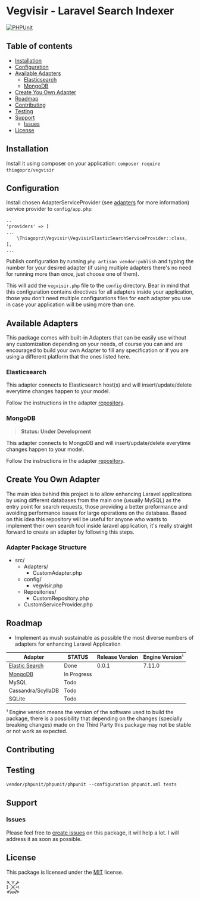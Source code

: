 # Vegvisir - Laravel Search Indexer
[![PHPUnit](https://github.com/thiagoprz/vegvisir/actions/workflows/phpunit.yml/badge.svg?branch=main)](https://github.com/thiagoprz/vegvisir/actions/workflows/phpunit.yml)


## Table of contents
* [Installation](#installation)
* [Configuration](#configuration)
* [Available Adapters](#available-adapters)
    - [Elasticsearch](#elasticsearch)
    - [MongoDB](#mongodb)
* [Create You Own Adapter](#create-you-own-adapter)
* [Roadmap](#roadmap)
* [Contributing](#package-testing)
* [Testing](#testing)
* [Support](#support)
    - [Issues](#issues)
* [License](#license)

## Installation
Install it using composer on your application:
`composer require thiagoprz/vegvisir`


## Configuration
Install chosen AdapterServiceProvider (see [adapters](#adapters) for more information) service provider to `config/app.php`:
```
..
'providers' => [
...
    \Thiagoprz\Vegvisir\VegvisirElasticSearchServiceProvider::class,
],
...
```

Publish configuration by running
`php artisan vendor:publish` and typing the number for your desired adapter (if using multiple adapters there's no need for running more than once, just choose one of them).

This will add the `vegvisir.php` file to the `config` directory. Bear in mind that this configuration contains directives for all adapters inside your application, those you don't need multiple configurations files for each adapter you use in case your application will be using more than one.


## Available Adapters
This package comes with built-in Adapters that can be easily use without any customization depending on your needs, of course you can and are encouraged to build your own Adapter to fill any specification or if you are using a different platform that the ones listed here.


### Elasticsearch
This adapter connects to Elasticsearch host(s) and will insert/update/delete everytime changes happen to your model.

Follow the instructions in the adapter [repository](https://github.com/thiagoprz/vegvisir-elasticsearch).


### MongoDB

> **Status: Under Development**

This adapter connects to MongoDB and will insert/update/delete everytime changes happen to your model.

Follow the instructions in the adapter [repository](https://github.com/thiagoprz/vegvisir-mongodb).

## Create You Own Adapter
The main idea behind this project is to allow enhancing Laravel applications by using different databases from the main one (usually MySQL) as the entry point for search requests, those providing a better preformance and avoiding performance issues for large operations on the database. 
Based on this idea this repository will be useful for anyone who wants to implement their own search tool inside laravel application, it's really straight forward to create an adapter by following this steps.

### Adapter Package Structure

- src/
  - Adapters/
    - CustomAdapter.php 
  - config/
    - vegvisir.php 
  - Repositories/
    - CustomRepository.php
  - CustomServiceProvider.php

## Roadmap
- Implement as mush sustainable as possible the most diverse numbers of adapters for enhancing Laravel Application

| Adapter                           | STATUS      | Release Version | Engine Version¹ |
|-----------------------------------|-------------|-----------------|-----------------|
| [Elastic Search](#elastic-search) | Done        | 0.0.1           | 7.11.0          |
| [MongoDB](#mongodb)               | In Progress |                 |                 |
| MySQL                             | Todo        |                 |                 |
| Cassandra/ScyllaDB                | Todo        |                 |                 |
| SQLite                            | Todo        |                 |                 |


¹ Engine version means the version of the software used to build the package, there is a possibility that depending on the changes (specially breaking changes) made on the Third Party this package may not be stable or not work as expected.

## Contributing

## Testing

```
vendor/phpunit/phpunit/phpunit --configuration phpunit.xml tests
```

## Support

### Issues
Please feel free to [create issues](https://github.com/thiagoprz/vegvisir/issues) on this package, it will help a lot. I will address it as soon as possible.

## License
This package is licensed under the
[MIT](License.txt) license.


<img width="36" height="36" src="assets/Vegvisir.svg">
